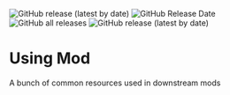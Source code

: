 ![GitHub release (latest by date)](https://img.shields.io/github/v/release/dgarroDC/OW_CommonResources?style=flat-square)
![GitHub Release Date](https://img.shields.io/github/release-date/dgarroDC/OW_CommonResources?label=last%20release&style=flat-square)
![GitHub all releases](https://img.shields.io/github/downloads/dgarroDC/OW_CommonResources/total?style=flat-square)
![GitHub release (latest by date)](https://img.shields.io/github/downloads/dgarroDC/OW_CommonResources/latest/total?style=flat-square)

# Using Mod
A bunch of common resources used in downstream mods
